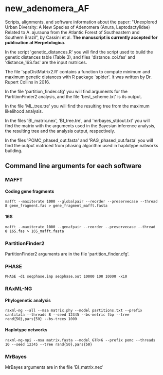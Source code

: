 # new_adenomera_AF
Scripts, alignments, and software information about the paper: "Unexplored Urban Diversity: A New Species of Adenomera (Anura, Leptodactylidae) Related to A. ajurauna from the Atlantic Forest of Southeastern and Southern Brazil", by Cassini et al. **The manuscript is currently accepted for publication at Herpetologica.**

In the script 'genetic_distances.R' you will find the script used to build the genetic distances table (Table 3), and files 'distance_coi.fas' and 'distance_16S.fas' are the input matrices.

The file 'sppDistMatrix2.R' contains a function to compute minimum and maximum genetic distances with R package 'spider'. It was written by Dr. Rupert Collins in 2016.

In the file 'partition_finder.cfg' you will find arguments for the PartitionFinder2 analysis, and the file 'best_scheme.txt' is its output.

In the file 'ML_tree.tre' you will find the resulting tree from the maximum likelihood analysis.

In the files 'BI_matrix.nex',  'BI_tree.tre', and 'mrbayes_stdout.txt' you will find the matrix with the arguments used in the Bayesian inference analysis, the resulting tree and the analysis output, respectively.

In the files 'POMC_phased_out.fasta' and 'RAG_phased_out.fasta' you will find the output matriced from phasing algorithm used in haplotype natworks building.

## Command line arguments for each software
### MAFFT
#### Coding gene fragments
`
mafft --maxiterate 1000 --globalpair --reorder --preservecase --thread 8 gene_fragment.fas > gene_fragment_mafft.fasta
`
#### 16S
`
mafft --maxiterate 1000 --genafpair --reorder --preservecase --thread 8 16S.fas > 16S_mafft.fasta
`
### PartitionFinder2

PartitionFinder2 arguments are in the file 'partition_finder.cfg'.

### PHASE
`
PHASE -d1 seqphase.inp seqphase.out 10000 100 10000 -x10 
`

### RAxML-NG
#### Phylogenetic analysis
`
raxml-ng --all --msa matrix.phy --model partitions.txt --prefix cantitata --threads 8 --seed 12345 --bs-metric fbp --tree rand{50},pars{50} --bs-trees 1000
`
#### Haplotype networks
`
raxml-ng-mpi --msa matrix.fasta --model GTR+G --prefix pomc --threads 10 --seed 12345 --tree rand{50},pars{50}
`
### MrBayes

MrBayes arguments are in the file 'BI_matrix.nex'
